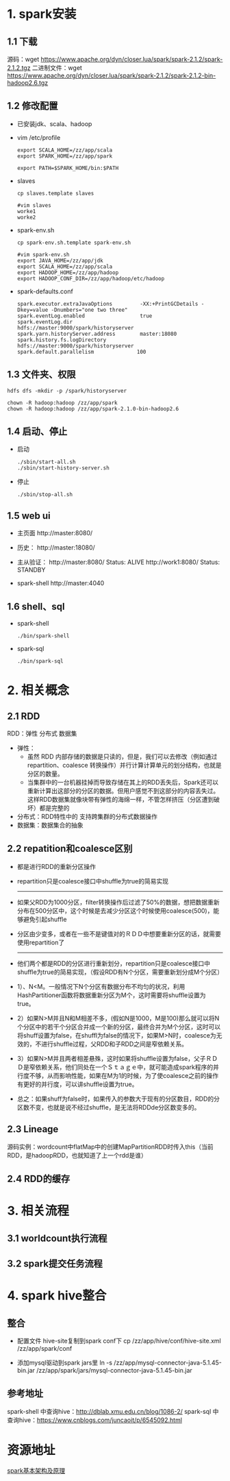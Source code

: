 # 1. spark安装

## 1.1 下载
源码：wget https://www.apache.org/dyn/closer.lua/spark/spark-2.1.2/spark-2.1.2.tgz
二进制文件：wget https://www.apache.org/dyn/closer.lua/spark/spark-2.1.2/spark-2.1.2-bin-hadoop2.6.tgz

## 1.2 修改配置
- 已安装jdk、scala、hadoop

- vim /etc/profile
  ```
  export SCALA_HOME=/zz/app/scala
  export SPARK_HOME=/zz/app/spark

  export PATH=$SPARK_HOME/bin:$PATH
  ```

- slaves
  ```
  cp slaves.template slaves
  ```
  ```
  #vim slaves
  worke1
  worke2
  ```

- spark-env.sh
  ```
  cp spark-env.sh.template spark-env.sh
  ```

  ```
  #vim spark-env.sh
  export JAVA_HOME=/zz/app/jdk
  export SCALA_HOME=/zz/app/scala
  export HADOOP_HOME=/zz/app/hadoop
  export HADOOP_CONF_DIR=/zz/app/hadoop/etc/hadoop
  ```

- spark-defaults.conf
  ```
  spark.executor.extraJavaOptions         -XX:+PrintGCDetails -Dkey=value -Dnumbers="one two three"
  spark.eventLog.enabled                  true
  spark.eventLog.dir                      hdfs://master:9000/spark/historyserver
  spark.yarn.historyServer.address        master:18080
  spark.history.fs.logDirectory           hdfs://master:9000/spark/historyserver
  spark.default.parallelism              100
  ```

## 1.3 文件夹、权限
```
hdfs dfs -mkdir -p /spark/historyserver

chown -R hadoop:hadoop /zz/app/spark
chown -R hadoop:hadoop /zz/app/spark-2.1.0-bin-hadoop2.6
```

## 1.4 启动、停止
- 启动
  ```
  ./sbin/start-all.sh
  ./sbin/start-history-server.sh
  ```
- 停止
  ```
  ./sbin/stop-all.sh
  ```

## 1.5 web ui
- 主页面
  http://master:8080/

- 历史：
  http://master:18080/

- 主从验证：
  http://master:8080/
    Status: ALIVE
  http://work1:8080/
    Status: STANDBY

- spark-shell
  http://master:4040

## 1.6 shell、sql
- spark-shell
  ```
  ./bin/spark-shell
  ```
- spark-sql
  ```
  ./bin/spark-sql
  ```

# 2. 相关概念
## 2.1 RDD
RDD：弹性 分布式 数据集
- 弹性：
  - 虽然 RDD 内部存储的数据是只读的，但是，我们可以去修改（例如通过 repartition、coalesce 转换操作）并行计算计算单元的划分结构，也就是分区的数量。
  - 当集群中的一台机器挂掉而导致存储在其上的RDD丢失后，Spark还可以重新计算出这部分的分区的数据。但用户感觉不到这部分的内容丢失过。这样RDD数据集就像块带有弹性的海绵一样，不管怎样挤压（分区遭到破坏）都是完整的
- 分布式：RDD特性中的 支持跨集群的分布式数据操作
- 数据集：数据集合的抽象
## 2.2 repatition和coalesce区别
- 都是进行RDD的重新分区操作
- repartition只是coalesce接口中shuffle为true的简易实现

  ------

- 如果父RDD为1000分区，filter转换操作后过滤了50%的数据，想把数据重新分布在500分区中，这个时候是去减少分区这个时候使用coalesce(500)，能够避免引起shuffle
- 分区由少变多，或者在一些不是键值对的ＲＤＤ中想要重新分区的话，就需要使用repartition了

  ------

- 他们两个都是RDD的分区进行重新划分，repartition只是coalesce接口中shuffle为true的简易实现，（假设RDD有N个分区，需要重新划分成M个分区）
- 1）、N<M。一般情况下N个分区有数据分布不均匀的状况，利用HashPartitioner函数将数据重新分区为M个，这时需要将shuffle设置为true。
- 2）如果N>M并且N和M相差不多，(假如N是1000，M是100)那么就可以将N个分区中的若干个分区合并成一个新的分区，最终合并为M个分区，这时可以将shuff设置为false，在shuffl为false的情况下，如果M>N时，coalesce为无效的，不进行shuffle过程，父RDD和子RDD之间是窄依赖关系。
- 3）如果N>M并且两者相差悬殊，这时如果将shuffle设置为false，父子ＲＤＤ是窄依赖关系，他们同处在一个Ｓｔａｇｅ中，就可能造成spark程序的并行度不够，从而影响性能，如果在M为1的时候，为了使coalesce之前的操作有更好的并行度，可以讲shuffle设置为true。
- 总之：如果shuff为false时，如果传入的参数大于现有的分区数目，RDD的分区数不变，也就是说不经过shuffle，是无法将RDDde分区数变多的。

## 2.3 Lineage
源码实例：wordcount中flatMap中的创建MapPartitionRDD时传入this（当前RDD，是hadoopRDD，也就知道了上一个rdd是谁）
## 2.4 RDD的缓存

# 3. 相关流程
## 3.1 worldcount执行流程
## 3.2 spark提交任务流程



# 4. spark hive整合
## 整合
- 配置文件
  hive-site复制到spark conf下
  cp /zz/app/hive/conf/hive-site.xml /zz/app/spark/conf

- 添加mysql驱动到spark jars里
  ln -s /zz/app/mysql-connector-java-5.1.45-bin.jar /zz/app/spark/jars/mysql-connector-java-5.1.45-bin.jar

## 参考地址
spark-shell 中查询hive：http://dblab.xmu.edu.cn/blog/1086-2/
spark-sql 中查询hive：https://www.cnblogs.com/juncaoit/p/6545092.html



# 资源地址
[spark基本架构及原理](http://www.cnblogs.com/tgzhu/p/5818374.html)
